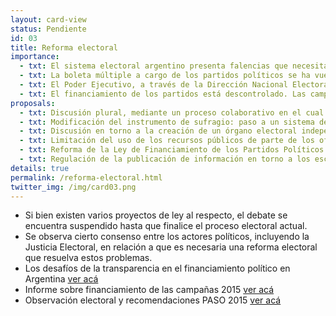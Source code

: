 ```yaml
---
layout: card-view
status: Pendiente
id: 03
title: Reforma electoral
importance:
  - txt: El sistema electoral argentino presenta falencias que necesitan ser resueltas para garantizar la legitimidad de los resultados.
  - txt: La boleta múltiple a cargo de los partidos políticos se ha vuelto obsoleta. Los partidos no logran cubrir el territorio nacional, lo cual genera complicaciones para ellos y frustración para los votantes.
  - txt: El Poder Ejecutivo, a través de la Dirección Nacional Electoral, concentra cada vez más competencias electorales, a pesar de que estas deberían estar en cabeza de la Justicia Nacional Electoral. 
  - txt: El financiamiento de los partidos está descontrolado. Las campañas duran mucho más de lo establecido por ley y no sabemos de dónde surgen los aportes que las sostienen. 
proposals:
  - txt: Discusión plural, mediante un proceso colaborativo en el cual se garantice la participación de todos los actores clave.
  - txt: Modificación del instrumento de sufragio: paso a un sistema de boleta única, cuya modalidad debe ser definida a partir del debate propuesto en el punto anterior.
  - txt: Discusión en torno a la creación de un órgano electoral independiente.
  - txt: Limitación del uso de los recursos públicos de parte de los oficialismos.
  - txt: Reforma de la Ley de Financiamiento de los Partidos Políticos.
  - txt: Regulación de la publicación de información en torno a los escrutinios provisorio y definitivo.
details: true
permalink: /reforma-electoral.html
twitter_img: /img/card03.png
---
```

* Si bien existen varios proyectos de ley al respecto, el debate se encuentra suspendido hasta que finalice el proceso electoral actual. 
* Se observa cierto consenso entre los actores políticos, incluyendo la Justicia Electoral, en relación a que es necesaria una reforma electoral que resuelva estos problemas.
* Los desafíos de la transparencia en el financiamiento político en Argentina [ver acá](http://www.poderciudadano.org/libros/Informefinanciamiento-PoderCiudadano.pdf)
* Informe sobre financiamiento de las campañas 2015 [ver acá](http://poderciudadano.org/wp-content/uploads/2015/10/Informe-financiamiento-elecciones-generales-2015-informes-previos.pdf)
* Observación electoral y recomendaciones PASO 2015 [ver acá](http://poderciudadano.org/wp-content/uploads/2015/10/Informe-financiamiento-elecciones-generales-2015-informes-previos.pdf)
